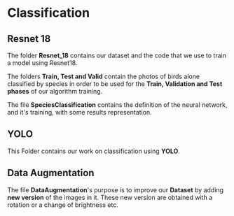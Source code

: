 # Classification

## Resnet 18
The folder __Resnet_18__ contains our dataset and the code that we use to train a model using Resnet18.

The folders __Train, Test and Valid__ contain the photos of birds alone classified by species in order to be used for the __Train, Validation and Test phases__ of our algorithm training.

The file __SpeciesClassification__ contains the definition of the neural network, and it's training, with some results representation.

## YOLO
This Folder contains our work on classification using __YOLO__.

## Data Augmentation
The file __DataAugmentation__'s purpose is to improve our __Dataset__ by adding __new version__ of the images in it. These new version are obtained with a rotation or a change of brightness etc.

